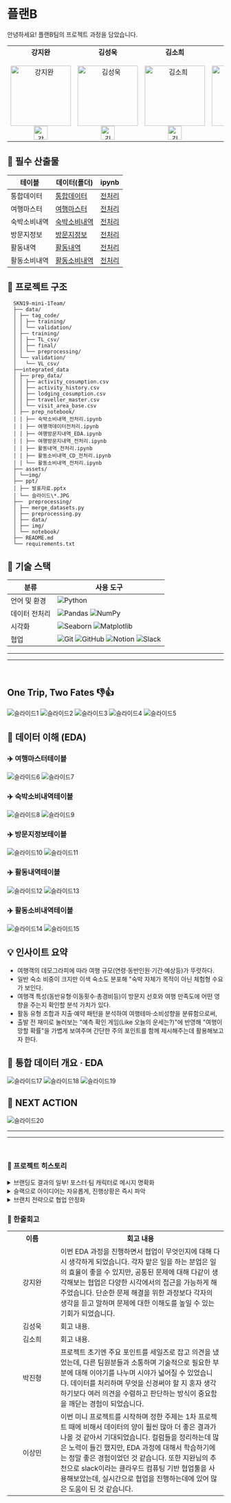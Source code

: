 # 플랜B

안녕하세요! 플랜B팀의 프로젝트 과정을 담았습니다.

<table>
  <tr>
    <td align="center">
      <strong>강지완</strong><br><br>
      <img src="https://avatars.githubusercontent.com/Maroco0109" alt="강지완" width="140"><br>
      <a href="https://github.com/Maroco0109">
        <img src="https://github.githubassets.com/images/modules/logos_page/GitHub-Mark.png" alt="강지완 GitHub" width="32">
      </a>
    </td>
    <td align="center">
      <strong>김성욱</strong><br><br>
      <img src="https://avatars.githubusercontent.com/souluk319" alt="김성욱" width="140"><br>
      <a href="https://github.com/souluk319">
        <img src="https://github.githubassets.com/images/modules/logos_page/GitHub-Mark.png" alt="김성욱 GitHub" width="32">
      </a>
    </td>
    <td align="center">
      <strong>김소희</strong><br><br>
      <img src="https://avatars.githubusercontent.com/sosodoit" alt="김소희" width="140"><br>
      <a href="https://github.com/sosodoit">
        <img src="https://github.githubassets.com/images/modules/logos_page/GitHub-Mark.png" alt="김소희 GitHub" width="32">
      </a>
    </td>
    <td align="center">
      <strong>박진형</strong><br><br>
      <img src="https://avatars.githubusercontent.com/vispi94" alt="박진형" width="140"><br>
      <a href="https://github.com/vispi94">
        <img src="https://github.githubassets.com/images/modules/logos_page/GitHub-Mark.png" alt="박진형 GitHub" width="32">
      </a>
    </td>
    <td align="center">
      <strong>이상민</strong><br><br>
      <img src="https://avatars.githubusercontent.com/ChocolateStrawberryYumYum" alt="이상민" width="140"><br>
      <a href="https://github.com/ChocolateStrawberryYumYum">
        <img src="https://github.githubassets.com/images/modules/logos_page/GitHub-Mark.png" alt="이상민 GitHub" width="32">
      </a>
    </td>
  </tr>
</table>

## 📂 필수 산출물

| 테이블 | 데이터(폴더) | ipynb |
| ----- | ----- | ----- |
| 통합데이터 | [통합데이터](#) | [전처리](#) |
| 여행마스터 | [여행마스터](#) | [전처리](#) |
| 숙박소비내역 | [숙박소비내역](#) | [전처리](#) |
| 방문지정보 | [방문지정보](#) | [전처리](#) |
| 활동내역 | [활동내역](#) | [전처리](#) |
| 활동소비내역 | [활동소비내역](#) | [전처리](#) |

## 📂 프로젝트 구조

```
  SKN19-mini-1Team/
  ├── data/
  │ ├── tag_code/
  │ │ ├── training/
  │ │ └── validation/
  │ ├── training/
  │ │ ├── TL_csv/
  │ │ ├── final/
  │ │ └── preprocessing/
  │ └── validation/
  │   └── VL_csv/
  ├──integrated_data
  │ ├── prep_data/
  │ │ ├── activity_cosumption.csv
  │ │ ├── activity_history.csv
  │ │ ├── lodging_cosumption.csv
  │ │ ├── traveller_master.csv
  │ │ └── visit_area_base.csv
  │ ├── prep_notebook/
  │ │ ├── 숙박소비내역_전처리.ipynb
  │ │ ├── 여행객데이터전처리.ipynb
  │ │ ├── 여행방문지내역_EDA.ipynb
  │ │ ├── 여행방문지내역_전처리.ipynb
  │ │ ├── 활동내역_전처리.ipynb
  │ │ ├── 활동소비내역_CD_전처리.ipynb
  │ │ └── 활동소비내역_전처리.ipynb
  ├── assets/
  │ └──img/
  ├── ppt/
  │ ├── 발표자료.pptx
  │ └── 슬라이드\*.JPG
  ├──  preprocessing/
  │ ├── merge_datasets.py
  │ ├── preprocessing.py
  │ ├── data/
  │ ├── img/
  │ └── notebook/
  ├── README.md
  └── requirements.txt
```

## 🔧 기술 스택

| 분류 | 사용 도구 |
| ----- | ----- |
| 언어 및 환경 | ![Python](https://img.shields.io/badge/python-3670A0?style=for-the-badge&logo=python&logoColor=ffdd54) |
| 데이터 전처리 | ![Pandas](https://img.shields.io/badge/pandas-%23150458.svg?style=for-the-badge&logo=pandas&logoColor=white) ![NumPy](https://img.shields.io/badge/numpy-%23013243.svg?style=for-the-badge&logo=numpy&logoColor=white) |
| 시각화 | ![Seaborn](https://img.shields.io/badge/Seaborn-3776AB?style=for-the-badge&logo=seaborn&logoColor=white) ![Matplotlib](https://img.shields.io/badge/Matplotlib-%23ffffff.svg?style=for-the-badge&logo=Matplotlib&logoColor=black) |
| 협업 | ![Git](https://img.shields.io/badge/git-%23F05033.svg?style=for-the-badge&logo=git&logoColor=white) ![GitHub](https://img.shields.io/badge/github-%23121011.svg?style=for-the-badge&logo=github&logoColor=white) ![Notion](https://img.shields.io/badge/Notion-%23000000.svg?style=for-the-badge&logo=notion&logoColor=white) ![Slack](https://img.shields.io/badge/Slack-4A154B?style=for-the-badge&logo=slack&logoColor=white) |

---
---

<br/>

## One Trip, Two Fates 👎👍

![슬라이드1](ppt/슬라이드1.JPG)
![슬라이드2](ppt/슬라이드2.JPG)
![슬라이드3](ppt/슬라이드3.JPG)
![슬라이드4](ppt/슬라이드4.JPG)
![슬라이드5](ppt/슬라이드5.JPG)

## 🔎 데이터 이해 (EDA)

### ✈️ 여행마스터테이블

![슬라이드6](ppt/슬라이드6.JPG)
![슬라이드7](ppt/슬라이드7.JPG)

### ✈️ 숙박소비내역테이블

![슬라이드8](ppt/슬라이드8.JPG)
![슬라이드9](ppt/슬라이드9.JPG)

### ✈️ 방문지정보테이블

![슬라이드10](ppt/슬라이드10.JPG)
![슬라이드11](ppt/슬라이드11.JPG)

### ✈️ 활동내역테이블

![슬라이드12](ppt/슬라이드12.JPG)
![슬라이드13](ppt/슬라이드13.JPG)

### ✈️ 활동소비내역테이블

![슬라이드14](ppt/슬라이드14.JPG)
![슬라이드15](ppt/슬라이드15.JPG)

## 💡 인사이트 요약 
- 여행객의 데모그라피에 따라 여행 규모(연령·동반인원·기간·예상등)가 뚜렷하다.
- 일반 숙소 비중이 크지만 이색 숙소도 분포해 "숙박 자체가 목적이 아닌 체험형 수요가 보인다.
- 여행객 특성(동반유형·이동횟수·총경비등)이 방문지 선호와 여행 만족도에 어떤 영향을 주는지 확인할 분석 가치가 있다.
- 활동 유형 조합과 지출·예약 패턴을 분석하여 여행테마·소비성향을 분류함으로써, 
- 출발 전 재미로 눌러보는 
"예측 확인 게임(Like 오늘의 운세는?)"에 반영해 "여행이 망할 확률"을 가볍게 보여주며 간단한 주의 포인트를 함께 제시해주는데 활용해보고자 한다.

## 📖 통합 데이터 개요 · EDA 

![슬라이드17](ppt/슬라이드17.JPG)
![슬라이드18](ppt/슬라이드18.JPG)
![슬라이드19](ppt/슬라이드19.JPG)

## 💪 NEXT ACTION

![슬라이드20](ppt/슬라이드20.JPG)

---
---

<br/>

### 📑 프로젝트 히스토리

<details>
<summary>브랜딩도 결과의 일부! 포스터·팀 캐릭터로 메시지 명확화</summary>

- 만든이의 한마디 `by 김성욱`

---

- 포스터가 저희의 프로젝트 메세지의 전달력을 높이는 '키'가 되었다고 생각합니다. 덕분에 팀 정체성이 강화되었습니다. `by 플랜B`

</details>

<details>
<summary>슬랙으로 아이디어는 자유롭게, 진행상황은 즉시 파악</summary>

- 처음 사용해보는 프로그램임에도 모든 팀원들이 적극적으로 활용하여서 뿌듯했습니다. 단순히 git 알람이 온다는 기능만 보고 시작하였는데 프로젝트 개요, 추척기 등을 사용하여 프로젝트 진행 상황을 기록하고 시각화하기 매우 편리했습니다. `by 강지완`

---

- 깃 연동이 되어서 커밋/PR 활동이 자동 알림되어 실시간으로 업무와 그 흐름을 즉각적으로 파악 할 수 있었습니다. `by 플랜B`
</details>

<details>
<summary>브랜치 전략으로 협업 안정화</summary>

- features/작업명-이름 → develop → main
- 개인 브랜치에서 작업하고 통합은 develop에서 검증 후 main에 반영하는 체계로 운용했습니다. `by 플랜B`

</details>

### 💬 한줄회고

<table style="width:100%, table-layout: fixed;">
  <tr>
    <th style="min-width: 100px;">이름</th>
    <th>회고 내용</th>
  </tr>
  <tr>
    <td style="width: 10%" align="center">강지완</td>
    <td>이번 EDA 과정을 진행하면서 협업이 무엇인지에 대해 다시 생각하게 되었습니다. 각자 맡은 일을 하는 분업은 일의 효율이 좋을 수 있지만, 공통된 문제에 대해 다같이 생각해보는 협업은 다양한 시각에서의 접근을 가능하게 해주었습니다. 단순한 문제 해결을 위한 과정보다 각자의 생각을 듣고 말하며 문제에 대한 이해도를 높일 수 있는 기회가 되었습니다.</td>
  </tr>
  <tr>
    <td style="width: 10%" align="center">김성욱</td>
    <td>회고 내용.</td>
  </tr>
  <tr>
    <td style="width: 10%" align="center">김소희</td>
    <td>회고 내용.</td>
  </tr>
  <tr>
    <td style="width: 10%" align="center">박진형</td>
    <td>프로젝트 초기엔 주요 포인트를 세일즈로 잡고 의견을 냈었는데, 다른 팀원분들과 소통하며 기술적으로 필요한 부분에 대해 이야기를 나누며 시야가 넓어질 수 있었습니다. 데이터를 처리하며 무엇을 신경써야 할 지 혼자 생각하기보다 여러 의견을 수렴하고 판단하는 방식이 중요함을 깨닫는 경험이 되었습니다.</td>
  </tr>
  <tr>
    <td style="width: 10%" align="center">이상민</td>
    <td>이번 미니 프로젝트를 시작하며 정한 주제는 1차 프로젝트 때에 비해서 데이터의 양이 훨씬 많아 더 좋은 결과가 나올 것 같아서 기대되었습니다. 컬럼들을 정리하는데 많은 노력이 들긴 했지만, EDA 과정에 대해서 학습하기에는 정말 좋은 경험이었던 것 같습니다. 또한 지완님의 추천으로 slack이라는 클라우드 컴퓨팅 기반 협업툴을 사용해보았는데, 실시간으로 협업을 진행하는데에 있어 많은 도움이 된 것 같습니다.</td>
  </tr>
</table>
